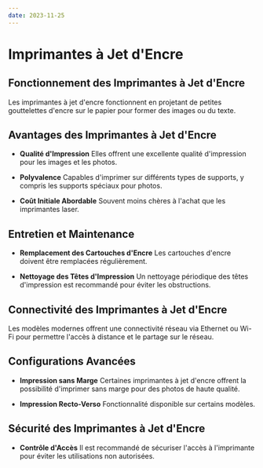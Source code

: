 ```yaml
---
date: 2023-11-25
---
```

# Imprimantes à Jet d'Encre

## Fonctionnement des Imprimantes à Jet d'Encre
Les imprimantes à jet d'encre fonctionnent en projetant de petites gouttelettes d'encre sur le papier pour former des images ou du texte.

## Avantages des Imprimantes à Jet d'Encre
- **Qualité d'Impression**
  Elles offrent une excellente qualité d'impression pour les images et les photos.

- **Polyvalence**
  Capables d'imprimer sur différents types de supports, y compris les supports spéciaux pour photos.

- **Coût Initiale Abordable**
  Souvent moins chères à l'achat que les imprimantes laser.

## Entretien et Maintenance
- **Remplacement des Cartouches d'Encre**
  Les cartouches d'encre doivent être remplacées régulièrement.

- **Nettoyage des Têtes d'Impression**
  Un nettoyage périodique des têtes d'impression est recommandé pour éviter les obstructions.

## Connectivité des Imprimantes à Jet d'Encre
Les modèles modernes offrent une connectivité réseau via Ethernet ou Wi-Fi pour permettre l'accès à distance et le partage sur le réseau.

## Configurations Avancées
- **Impression sans Marge**
  Certaines imprimantes à jet d'encre offrent la possibilité d'imprimer sans marge pour des photos de haute qualité.

- **Impression Recto-Verso**
  Fonctionnalité disponible sur certains modèles.

## Sécurité des Imprimantes à Jet d'Encre
- **Contrôle d'Accès**
  Il est recommandé de sécuriser l'accès à l'imprimante pour éviter les utilisations non autorisées.

